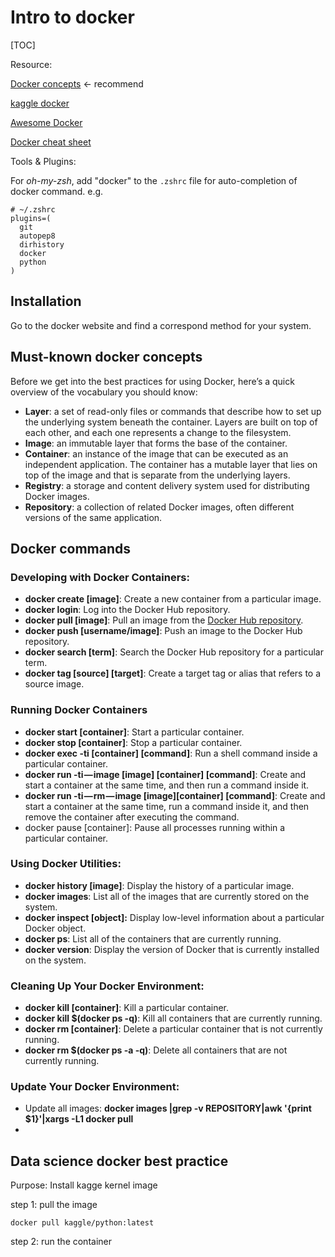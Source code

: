 # Intro to docker

[TOC]

Resource:

[Docker concepts](https://hackernoon.com/docker-commands-the-ultimate-cheat-sheet-994ac78e2888) <- recommend

[kaggle docker](http://blog.kaggle.com/2016/02/05/how-to-get-started-with-data-science-in-containers/)

[Awesome Docker](https://github.com/veggiemonk/awesome-docker)

[Docker cheat sheet](https://github.com/wsargent/docker-cheat-sheet)



Tools & Plugins:

For *oh-my-zsh*, add "docker" to the ```.zshrc``` file for auto-completion of docker command. e.g.

```shell
# ~/.zshrc
plugins=(
  git
  autopep8
  dirhistory
  docker
  python
)
```



## Installation

Go to the docker website and find a correspond method for your system.



## Must-known docker concepts


Before we get into the best practices for using Docker, here’s a quick overview of the vocabulary you should know:

- **Layer**: a set of read-only files or commands that describe how to set up the underlying system beneath the container. Layers are built on top of each other, and each one represents a change to the filesystem.
- **Image**: an immutable layer that forms the base of the container.
- **Container**: an instance of the image that can be executed as an independent application. The container has a mutable layer that lies on top of the image and that is separate from the underlying layers.
- **Registry**: a storage and content delivery system used for distributing Docker images.
- **Repository**: a collection of related Docker images, often different versions of the same application.





## Docker commands

### **Developing with Docker Containers**:

- **docker create [image]**: Create a new container from a particular image.
- **docker login**: Log into the Docker Hub repository.
- **docker pull [image]**: Pull an image from the [Docker Hub repository](https://hub.docker.com/).
- **docker push [username/image]**: Push an image to the Docker Hub repository.
- **docker search [term]**: Search the Docker Hub repository for a particular term.
- **docker tag [source] [target]**: Create a target tag or alias that refers to a source image.

### **Running Docker Containers**

- **docker start [container]**: Start a particular container.
- **docker stop [container]**: Stop a particular container.
- **docker exec -ti [container] [command]**: Run a shell command inside a particular container.
- **docker run -ti — image [image] [container] [command]**: Create and start a container at the same time, and then run a command inside it.
- **docker run -ti — rm — image [image][container] [command]**: Create and start a container at the same time, run a command inside it, and then remove the container after executing the command.
- docker pause [container]: Pause all processes running within a particular container.

### **Using Docker Utilities:**

- **docker history [image]**: Display the history of a particular image.
- **docker images**: List all of the images that are currently stored on the system.
- **docker inspect [object]:** Display low-level information about a particular Docker object.
- **docker ps**: List all of the containers that are currently running.
- **docker version**: Display the version of Docker that is currently installed on the system.

### **Cleaning Up Your Docker Environment:**

- **docker kill [container]**: Kill a particular container.
- **docker kill $(docker ps -q)**: Kill all containers that are currently running.
- **docker rm [container]**: Delete a particular container that is not currently running.
- **docker rm $(docker ps -a -q)**: Delete all containers that are not currently running.

### **Update Your Docker Environment:**

- Update all images: **docker images |grep -v REPOSITORY|awk '{print $1}'|xargs -L1 docker pull**
- 


## Data science docker best practice

Purpose: Install kagge kernel image

step 1: pull the image

```shell
docker pull kaggle/python:latest
```

step 2: run the container

